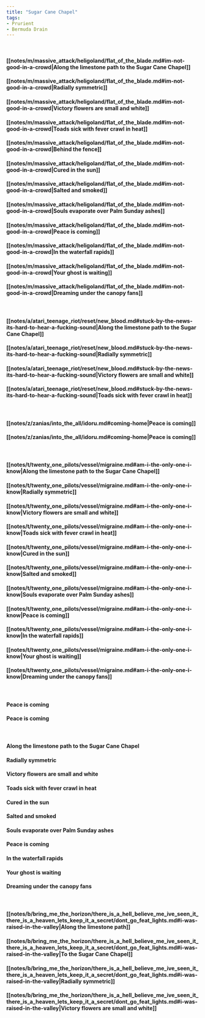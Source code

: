 ```yaml
---
title: "Sugar Cane Chapel"
tags:
- Prurient
- Bermuda Drain
---
```

&nbsp;
#### [[notes/m/massive_attack/heligoland/flat_of_the_blade.md#im-not-good-in-a-crowd|Along the limestone path to the Sugar Cane Chapel]]
#### [[notes/m/massive_attack/heligoland/flat_of_the_blade.md#im-not-good-in-a-crowd|Radially symmetric]]
#### [[notes/m/massive_attack/heligoland/flat_of_the_blade.md#im-not-good-in-a-crowd|Victory flowers are small and white]]
#### [[notes/m/massive_attack/heligoland/flat_of_the_blade.md#im-not-good-in-a-crowd|Toads sick with fever crawl in heat]]
#### [[notes/m/massive_attack/heligoland/flat_of_the_blade.md#im-not-good-in-a-crowd|Behind the fence]]
#### [[notes/m/massive_attack/heligoland/flat_of_the_blade.md#im-not-good-in-a-crowd|Cured in the sun]]
#### [[notes/m/massive_attack/heligoland/flat_of_the_blade.md#im-not-good-in-a-crowd|Salted and smoked]]
#### [[notes/m/massive_attack/heligoland/flat_of_the_blade.md#im-not-good-in-a-crowd|Souls evaporate over Palm Sunday ashes]]
#### [[notes/m/massive_attack/heligoland/flat_of_the_blade.md#im-not-good-in-a-crowd|Peace is coming]]
#### [[notes/m/massive_attack/heligoland/flat_of_the_blade.md#im-not-good-in-a-crowd|In the waterfall rapids]]
#### [[notes/m/massive_attack/heligoland/flat_of_the_blade.md#im-not-good-in-a-crowd|Your ghost is waiting]]
#### [[notes/m/massive_attack/heligoland/flat_of_the_blade.md#im-not-good-in-a-crowd|Dreaming under the canopy fans]]
&nbsp;
#### [[notes/a/atari_teenage_riot/reset/new_blood.md#stuck-by-the-news-its-hard-to-hear-a-fucking-sound|Along the limestone path to the Sugar Cane Chapel]]
#### [[notes/a/atari_teenage_riot/reset/new_blood.md#stuck-by-the-news-its-hard-to-hear-a-fucking-sound|Radially symmetric]]
#### [[notes/a/atari_teenage_riot/reset/new_blood.md#stuck-by-the-news-its-hard-to-hear-a-fucking-sound|Victory flowers are small and white]]
#### [[notes/a/atari_teenage_riot/reset/new_blood.md#stuck-by-the-news-its-hard-to-hear-a-fucking-sound|Toads sick with fever crawl in heat]]
&nbsp;
#### [[notes/z/zanias/into_the_all/idoru.md#coming-home|Peace is coming]]
#### [[notes/z/zanias/into_the_all/idoru.md#coming-home|Peace is coming]]
&nbsp;
#### [[notes/t/twenty_one_pilots/vessel/migraine.md#am-i-the-only-one-i-know|Along the limestone path to the Sugar Cane Chapel]]
#### [[notes/t/twenty_one_pilots/vessel/migraine.md#am-i-the-only-one-i-know|Radially symmetric]]
#### [[notes/t/twenty_one_pilots/vessel/migraine.md#am-i-the-only-one-i-know|Victory flowers are small and white]]
#### [[notes/t/twenty_one_pilots/vessel/migraine.md#am-i-the-only-one-i-know|Toads sick with fever crawl in heat]]
#### [[notes/t/twenty_one_pilots/vessel/migraine.md#am-i-the-only-one-i-know|Cured in the sun]]
#### [[notes/t/twenty_one_pilots/vessel/migraine.md#am-i-the-only-one-i-know|Salted and smoked]]
#### [[notes/t/twenty_one_pilots/vessel/migraine.md#am-i-the-only-one-i-know|Souls evaporate over Palm Sunday ashes]]
#### [[notes/t/twenty_one_pilots/vessel/migraine.md#am-i-the-only-one-i-know|Peace is coming]]
#### [[notes/t/twenty_one_pilots/vessel/migraine.md#am-i-the-only-one-i-know|In the waterfall rapids]]
#### [[notes/t/twenty_one_pilots/vessel/migraine.md#am-i-the-only-one-i-know|Your ghost is waiting]]
#### [[notes/t/twenty_one_pilots/vessel/migraine.md#am-i-the-only-one-i-know|Dreaming under the canopy fans]]
&nbsp;
#### Peace is coming
#### Peace is coming
&nbsp;
#### Along the limestone path to the Sugar Cane Chapel
#### Radially symmetric
#### Victory flowers are small and white
#### Toads sick with fever crawl in heat
#### Cured in the sun
#### Salted and smoked
#### Souls evaporate over Palm Sunday ashes
#### Peace is coming
#### In the waterfall rapids
#### Your ghost is waiting
#### Dreaming under the canopy fans
&nbsp;
#### [[notes/b/bring_me_the_horizon/there_is_a_hell_believe_me_ive_seen_it_there_is_a_heaven_lets_keep_it_a_secret/dont_go_feat_lights.md#i-was-raised-in-the-valley|Along the limestone path]]
#### [[notes/b/bring_me_the_horizon/there_is_a_hell_believe_me_ive_seen_it_there_is_a_heaven_lets_keep_it_a_secret/dont_go_feat_lights.md#i-was-raised-in-the-valley|To the Sugar Cane Chapel]]
#### [[notes/b/bring_me_the_horizon/there_is_a_hell_believe_me_ive_seen_it_there_is_a_heaven_lets_keep_it_a_secret/dont_go_feat_lights.md#i-was-raised-in-the-valley|Radially symmetric]]
#### [[notes/b/bring_me_the_horizon/there_is_a_hell_believe_me_ive_seen_it_there_is_a_heaven_lets_keep_it_a_secret/dont_go_feat_lights.md#i-was-raised-in-the-valley|Victory flowers are small and white]]
